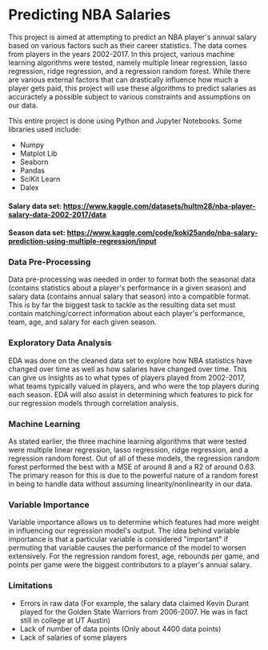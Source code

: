 # Predicting NBA Salaries

This project is aimed at attempting to predict an NBA player's annual salary based on various factors such as their career statistics. The data comes from players in the years 2002-2017. In this project, various machine learning algorithms were tested, namely multiple linear regression, lasso regression, ridge regression, and a regression random forest. While there are various external factors that can drastically influence how much a player gets paid, this project will use these algorithms to predict salaries as accuractely a possible subject to various constraints and assumptions on our data.

This entire project is done using Python and Jupyter Notebooks. Some libraries used include:
- Numpy
- Matplot Lib
- Seaborn
- Pandas
- SciKit Learn
- Dalex

#### Salary data set: https://www.kaggle.com/datasets/hultm28/nba-player-salary-data-2002-2017/data
#### Season data set: https://www.kaggle.com/code/koki25ando/nba-salary-prediction-using-multiple-regression/input

### Data Pre-Processing
Data pre-processing was needed in order to format both the seasonal data (contains statistics about a player's performance in a given season) and salary data (contains annual salary that season) into a compatible format. This is by far the biggest task to tackle as the resulting data set must contain matching/correct information about each player's performance, team, age, and salary for each given season. 

### Exploratory Data Analysis
EDA was done on the cleaned data set to explore how NBA statistics have changed over time as well as how salaries have changed over time. This can give us insights as to what types of players played from 2002-2017, what teams typically valued in players, and who were the top players during each season. EDA will also assist in determining which features to pick for our regression models through correlation analysis.

### Machine Learning 
As stated earlier, the three machine learning algorithms that were tested were  multiple linear regression, lasso regression, ridge regression, and a regression random forest. Out of all of these models, the regression random forest performed the best with a MSE of around 8 and a R2 of around 0.63. The primary reason for this is due to the powerful nature of a random forest in being to handle data without assuming linearity/nonlinearity in our data.

### Variable Importance
Variable importance allows us to determine which features had more weight in influencing our regression model's output. The idea behind variable importance is that a particular variable is considered "important" if permuting that variable causes the performance of the model to worsen extensively. For the regression random forest, age, rebounds per game, and points per game were the biggest contributors to a player's annual salary.

### Limitations
- Errors in raw data (For example, the salary data claimed Kevin Durant played for the Golden State Warriors from 2006-2007. He was in fact still in college at UT Austin)
- Lack of number of data points (Only about 4400 data points)
- Lack of salaries of some players
